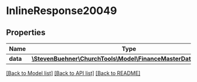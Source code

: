 # InlineResponse20049

## Properties
Name | Type | Description | Notes
------------ | ------------- | ------------- | -------------
**data** | [**\StevenBuehner\ChurchTools\Model\FinanceMasterDataAccounts[]**](FinanceMasterDataAccounts.md) |  | [optional] 

[[Back to Model list]](../../README.md#documentation-for-models) [[Back to API list]](../../README.md#documentation-for-api-endpoints) [[Back to README]](../../README.md)


